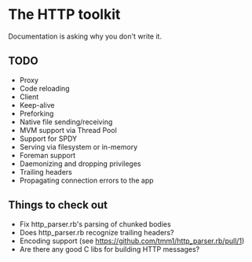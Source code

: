 The HTTP toolkit
================

Documentation is asking why you don't write it.

TODO
----

- Proxy
- Code reloading
- Client
- Keep-alive
- Preforking
- Native file sending/receiving
- MVM support via Thread Pool
- Support for SPDY
- Serving via filesystem or in-memory
- Foreman support
- Daemonizing and dropping privileges
- Trailing headers
- Propagating connection errors to the app

Things to check out
-------------------

- Fix http_parser.rb's parsing of chunked bodies
- Does http_parser.rb recognize trailing headers?
- Encoding support (see https://github.com/tmm1/http_parser.rb/pull/1)
- Are there any good C libs for building HTTP messages?
